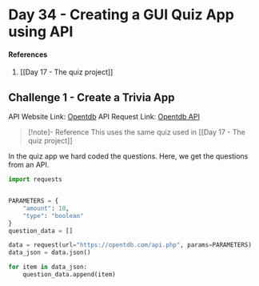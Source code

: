 # Day 34 - Creating a GUI Quiz App using API
#### References
1. [[Day 17 - The quiz project]]

## Challenge 1 - Create a Trivia App
API Website Link: [Opentdb](https://opentdb.com/api_config.php)
API Request Link: [Opentdb API](https://opentdb.com/api.php)

>[!note]- Reference
>This uses the same quiz used in [[Day 17 - The quiz project]]

In the quiz app we hard coded the questions. Here, we get the questions from an API.

```py
import requests


PARAMETERS = {
	"amount": 10,
	"type": "boolean"
}
question_data = []

data = request(url="https://opentdb.com/api.php", params=PARAMETERS)
data_json = data.json()

for item in data_json:
	question_data.append(item)
```
